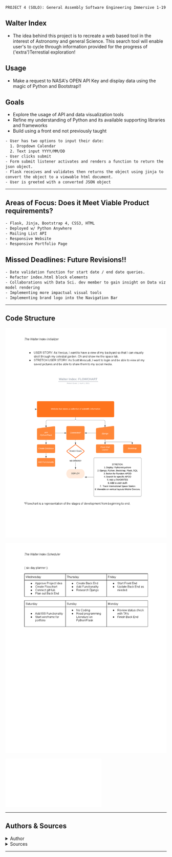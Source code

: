 ```
PROJECT 4 (SOLO): General Assembly Software Engineering Immersive 1-19
```
## Walter Index
- The idea behind this project is to recreate a web based tool in the interest of Astronomy and general Science. This search tool will enable user's to cycle through information provided for the progress of ('extra')Terrestial exploration!

## Usage
- Make a request to NASA's OPEN API Key and display data using the magic of Python and Bootstrap!!

## Goals
- Explore the usage of API and data visualization tools
- Refine my understanding of Python and its available supporting libraries and frameworks
- Build using a front end not previously taught

```
- User has two options to input their date: 
  1. Dropdown Calendar
  2. Text input YYYY/MM/DD
- User clicks submit
- Form submit listener activates and renders a function to return the json object.
- Flask receives and validates then returns the object using jinja to convert the object to a viewable html document. 
- User is greeted with a converted JSON object
```
 - - - - 
## Areas of Focus: Does it Meet Viable Product requirements?

```
- Flask, Jinja, Bootstrap 4, CSS3, HTML
- Deployed w/ Python Anywhere
- Mailing List API  
- Responsive Website
- Responsive Portfolio Page 
```

## Missed Deadlines: Future Revisions!!

```
- Date validation function for start date / end date queries.
- Refactor index.html block elements
- Collaborations with Data Sci. dev member to gain insight on Data viz model rendering
- Implementing more impactual visual tools
- Implementing brand logo into the Navigation Bar

```
- - - -

## Code Structure

![alt text](api/static/images/Planner.png)

![alt text](api/static/images/scheduler.png)

![alt text](api/static/images/scheduler2.pdf)
- - - - 

## Authors & Sources
<details>
  <summary>Author</summary>
  <p>
    :bust_in_silhouette: Software Engineer: Robert 'rikk' Guest
  </p>
</details>
<details>
  <summary>Sources</summary>
  <p>
    :exclamation:Phil Winchester, Ben Manning, John Jacobs, Glenn Brown, Raahima Ahmed, & Ron Myers:exclamation:
  </p>
  <p>
    :exclamation:API keys provided by NASA Open API - [NASA Open API](https://api.nasa.gov)
  </p>
  <p>
    :exclamation:API keys provided by OPEN NOTIFY - [OPEN NOTIFY ORG](http://open-notify.org/)
  </p>
    :exclamation:Stack Overflow: Date Picker Widget with Flask - [solvedBy Doobeh](https://stackoverflow.com/questions/26057710/datepickerwidget-with-flask-flask-admin-and-wtforms)
  </p>
  <p>
    :exclamation:Bootstrap Docs, Jinja Docs, Flask Docs, [YT channel] Creators: Code Jana, FrontEndFunn,  
  </p>
</details>

- - - -
